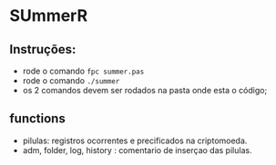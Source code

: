 # SUmmerR

## Instruções:

- rode o comando ``` fpc summer.pas ```
- rode o comando ``` ./summer ``` 
- os 2 comandos devem ser rodados na pasta onde esta o código;         

## functions 

- pilulas: registros ocorrentes e precificados na criptomoeda.
- adm, folder, log, history : comentario de inserçao das pilulas.          
